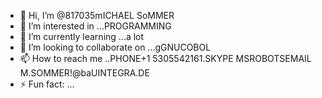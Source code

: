 - 👋 Hi, I’m @817035mICHAEL   SoMMER
- 👀 I’m interested in ...PROGRAMMING
- 🌱 I’m currently learning ...a lot
- 💞️ I’m looking to collaborate on ...gGNUCOBOL
- 📫 How to reach me ..PHONE+1 5305542161.SKYPE MSROBOTSEMAIL M.SOMMER!@baUINTEGRA.DE
- ⚡ Fun fact: ...

<!---
817035git/817035git is a ✨ special ✨ repository because its `README.md` (this file) appears on your GitHub profile.
You can click the Preview link to take a look at your changes.
--->

